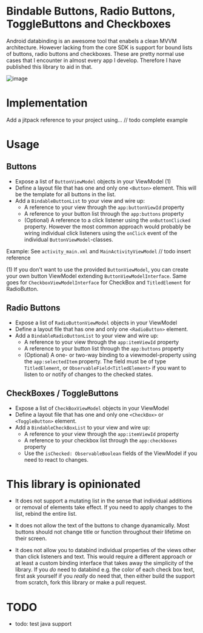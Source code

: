 # Bindable Buttons, Radio Buttons, ToggleButtons and Checkboxes  

Android databinding is an awesome tool that enabels a clean MVVM architecture. However lacking from
the core SDK is support for bound lists of buttons, radio buttons and checkboxes. These are pretty
normal use cases that I encounter in almost every app I develop. Therefore I have published this
library to aid in that.

![image](https://user-images.githubusercontent.com/990654/131252314-5f5b80a8-d3ba-48a4-b2c0-206b62ad377a.png)

# Implementation

Add a jitpack reference to your project using... // todo complete example 

# Usage

## Buttons

- Expose a list of `ButtonViewModel` objects in your ViewModel (1)   
- Define a layout file that has one and only one `<Button>` element. This will be the template for all buttons in the list. 
- Add a `BindableButtonList` to your view and wire up:
  - A reference to your view through the `app:buttonViewId` property 
  - A reference to your button list through the `app:buttons` property
  - (Optional) A reference to a click listener using the `onButtonClicked` property. However
    the most common approach would probably be wiring individual click listeners using the `onClick`
    event of the individual `ButtonViewModel`-classes.
    
Example: See `activity_main.xml` and `MainActivityViewModel` // todo insert reference
 
(1) If you don't want to use the provided `ButtonViewModel`, you can create your own button ViewModel extending `ButtonViewModelInterface`.
 Same goes for `CheckboxViewModelInterface` for CheckBox and `TitledElement` for RadioButton. 

## Radio Buttons

- Expose a list of `RadioButtonViewModel` objects in your ViewModel 
- Define a layout file that has one and only one `<RadioButton>` element.
- Add a `BindableRadioButtonList` to your view and wire up:
  - A reference to your view through the `app:itemViewId` property 
  - A reference to your button list through the `app:buttons` property
  - (Optional) A one- or two-way binding to a viewmodel-property using the `app:selectedItem` property. 
    The field must be of type `TitledElement`, or `ObservableField<TitledElement>` if you want to listen 
    to or notify of changes to the checked states.
   
## CheckBoxes / ToggleButtons

- Expose a list of `CheckBoxViewModel` objects in your ViewModel
- Define a layout file that has one and only one `<CheckBox>` or `<ToggleButton>` element.
- Add a `BindableCheckBoxList` to your view and wire up:
  - A reference to your view through the `app:itemViewId` property 
  - A reference to your checkbox list through the `app:checkboxes` property
  - Use the `isChecked: ObservableBoolean` fields of the ViewModel if you need to react to changes.

# This library is opinionated

- It does not support a mutating list in the sense that individual additions or removal of elements
  take effect. If you need to apply changes to the list, rebind the entire list. 
  
- It does not allow the text of the buttons to change dyanamically. Most buttons should not
change title or function throughout their lifetime on their screen.
  
- It does not allow you to databind individual properties of the views other than click listeners and text.
  This would require a different approach or at least a custom binding interface that 
  takes away the simplicity of the library. If you _do_ need to databind e.g. the color of each check box text, 
  first ask yourself if you _really_ do need that, then either build the support from scratch, fork this
  library or make a pull request. 
  
   
# TODO
- todo: test java support
